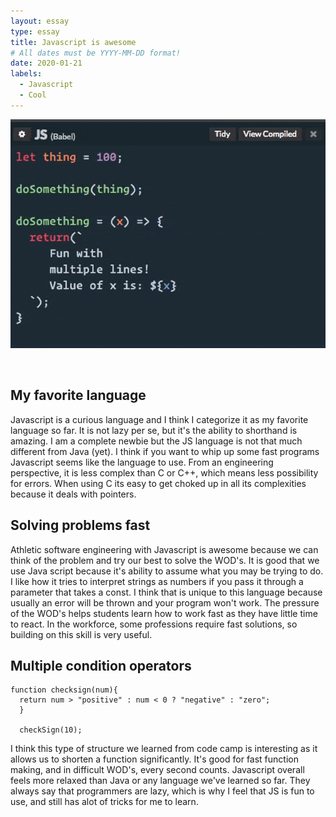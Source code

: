 ```yaml
---
layout: essay
type: essay
title: Javascript is awesome
# All dates must be YYYY-MM-DD format!
date: 2020-01-21
labels:
  - Javascript
  - Cool
---
```


<img class="ui medium left floated rounded image" src="/images/javascript.gif">
<p>&nbsp;</p>


## My favorite language

Javascript is a curious language and I think I categorize it as my favorite language so far. It is not lazy per se, but it's the ability to shorthand is amazing. I am a complete newbie but the JS language is not that much different from Java (yet). I think if you want to whip up some fast programs Javascript seems like the language to use. From an engineering perspective, it is less complex than C or C++, which means less possibility for errors. When using C its easy to get choked up in all its complexities because it deals with pointers. 

## Solving problems fast

Athletic software engineering with Javascript is awesome because we can think of the problem and try our best to solve the WOD's. It is good that we use Java script because it's ability to assume what you may be trying to do. I like how it tries to interpret strings as numbers if you pass it through a parameter that takes a const. I think that is unique to this language because usually an error will be thrown and your program won't work. The pressure of the WOD's helps students learn how to work fast as they have little time to react. In the workforce, some professions require fast solutions, so building on this skill is very useful. 

## Multiple condition operators

```
function checksign(num){
  return num > "positive" : num < 0 ? "negative" : "zero";
  }
  
  checkSign(10);
```

I think this type of structure we learned from code camp is interesting as it allows us to shorten a function significantly. It's good for fast function making, and in difficult WOD's, every second counts. Javascript overall feels more relaxed than Java or any language we've learned so far. They always say that programmers are lazy, which is why I feel that JS is fun to use, and still has alot of tricks for me to learn. 
